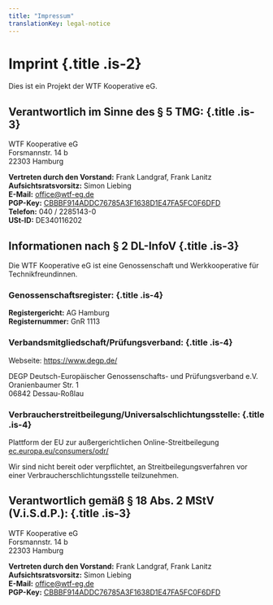 ```yaml
---
title: "Impressum"
translationKey: legal-notice
---
```


# Imprint {.title .is-2}

Dies ist ein Projekt der WTF Kooperative eG.

## Verantwortlich im Sinne des § 5 TMG: {.title .is-3}

WTF Kooperative eG  
Forsmannstr. 14 b  
22303 Hamburg

**Vertreten durch den Vorstand:** Frank Landgraf, Frank Lanitz  
**Aufsichtsratsvorsitz:** Simon Liebing  
**E-Mail:** office@wtf-eg.de  
**PGP-Key:** [CBBBF914ADDC76785A3F1638D1E47FA5FC0F6DFD](https://wtf-eg.de/gnupg/office.asc)  
**Telefon:** 040 / 2285143-0  
**USt-ID:** DE340116202

## Informationen nach § 2 DL-InfoV {.title .is-3}

Die WTF Kooperative eG ist eine Genossenschaft und Werkkooperative für Technikfreundinnen.

### Genossenschaftsregister: {.title .is-4}

**Registergericht:** AG Hamburg  
**Registernummer:** GnR 1113

### Verbandsmitgliedschaft/Prüfungsverband: {.title .is-4}

Webseite: https://www.degp.de/

DEGP Deutsch-Europäischer Genossenschafts- und Prüfungsverband e.V.  
Oranienbaumer Str. 1  
06842 Dessau-Roßlau

### Verbraucherstreitbeilegung/Universalschlichtungsstelle: {.title .is-4}

Plattform der EU zur außergerichtlichen Online-Streitbeilegung [ec.europa.eu/consumers/odr/](https://ec.europa.eu/consumers/odr/)

Wir sind nicht bereit oder verpflichtet, an Streitbeilegungsverfahren vor einer Verbraucherschlichtungsstelle teilzunehmen.

## Verantwortlich gemäß § 18 Abs. 2 MStV (V.i.S.d.P.): {.title .is-3}

WTF Kooperative eG  
Forsmannstr. 14 b  
22303 Hamburg

**Vertreten durch den Vorstand:** Frank Landgraf, Frank Lanitz  
**Aufsichtsratsvorsitz:** Simon Liebing  
**E-Mail:** office@wtf-eg.de  
**PGP-Key:** [CBBBF914ADDC76785A3F1638D1E47FA5FC0F6DFD](https://wtf-eg.de/gnupg/office.asc)
